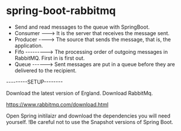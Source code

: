 # spring-boot-rabbitmq



- Send and read messages to the queue with SpringBoot.
- Consumer ---> It is the server that receives the message sent.
- Producer ----> The source that sends the message, that is, the application.
- Fifo ---------> The processing order of outgoing messages in RabbitMQ. First in is first out.
- Queue ------> Sent messages are put in a queue before they are delivered to the recipient. 





---------SETUP--------


Download the latest version of Ergland.
Download RabbitMq.

https://www.rabbitmq.com/download.html




Open Spring initilaizr and download the dependencies you will need yourself.
!Be careful not to use the Snapshot versions of Spring Boot.


